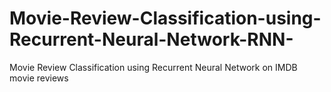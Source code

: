 # Movie-Review-Classification-using-Recurrent-Neural-Network-RNN-
Movie Review Classification using Recurrent Neural Network on IMDB movie reviews
